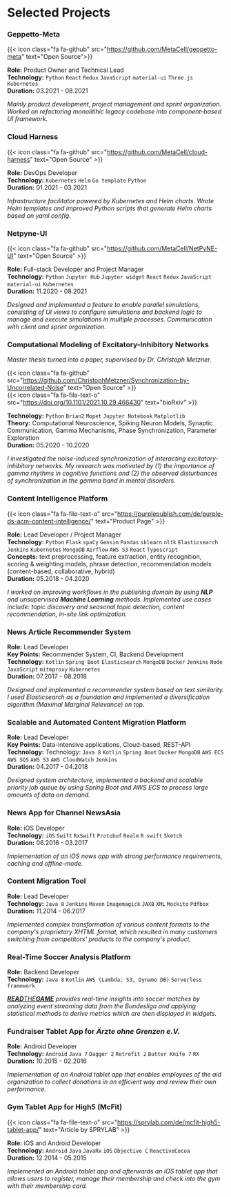 # Selected Projects


### Geppetto-Meta

{{< icon class="fa fa-github" src="https://github.com/MetaCell/geppetto-meta" text="Open Source">}}

**Role:** Product Owner and Technical Lead \
**Technology:** `Python` `React` `Redux` `JavaScript` `material-ui` `Three.js` `Kubernetes`\
**Duration:** 03.2021 - 08.2021

*Mainly product development, project management and sprint organization. Worked on refactoring monolitihic legacy codebase into component-based UI framework.*


### Cloud Harness

{{< icon class="fa fa-github" src="https://github.com/MetaCell/cloud-harness"  text="Open Source" >}}

**Role:** DevOps Developer \
**Technology:** `Kubernetes` `Helm` `Go template` `Python` \
**Duration:** 01.2021 - 03.2021

*Infrastructure facilitator powered by Kubernetes and Helm charts. Wrote Helm templates and improved Python scripts that generate Helm charts based on yaml config.*


### Netpyne-UI

{{< icon class="fa fa-github" src="https://github.com/MetaCell/NetPyNE-UI" text="Open Source" >}}

**Role:** Full-stack Developer and Project Manager \
**Technology:** `Python` `Jupyter Hub` `Jupyter widget` `React` `Redux` `JavaScript` `material-ui` `Kubernetes` \
**Duration:** 11.2020 - 08.2021

*Designed and implemented a feature to enable parallel simulations, consisting of UI views to configure simulations and backend logic to manage and execute simulations in multiple processes. Communication with client and sprint organization.*



### Computational Modeling of Excitatory-Inhibitory Networks

*Master thesis turned into a paper, supervised by Dr. Christoph Metzner.*

{{< icon class="fa fa-github" src="https://github.com/ChristophMetzner/Synchronization-by-Uncorrelated-Noise" text="Open Source" >}} \
{{< icon class="fa fa-file-text-o" src="https://doi.org/10.1101/2021.10.29.466430" text="bioRxiv" >}}

**Technology:** `Python` `Brian2` `Mopet` `Jupyter Notebook` `Matplotlib` \
**Theory:** Computational Neuroscience, Spiking Neuron Models, Synaptic Communication, Gamma Mechanisms, Phase Synchronization, Parameter Exploration \
**Duration:** 05.2020 - 10.2020

*I investigated the noise-induced synchronization of interacting excitatory-inhibitory networks. My research was motivated by (1) the importance of gamma rhythms in cognitive functions and (2) the observed disturbances of synchronization in the gamma band in mental disorders.*


### Content Intelligence Platform

{{< icon class="fa fa-file-text-o" src="https://purplepublish.com/de/purple-ds-acm-content-intelligence/" text="Product Page" >}}

**Role:** Lead Developer / Project Manager \
**Technology:** `Python` `Flask` `spaCy` `Gensim` `Pandas` `sklearn` `nltk` `Elasticsearch` `Jenkins` `Kubernetes` `MongoDB` `Airflow` `AWS S3` `React` `Typescript` \
**Concepts:** text preprocessing, feature extraction, entity recognition, scoring & weighting models, phrase detection, recommendation models (content-based, collaborative, hybrid) \
**Duration:** 05.2018 - 04.2020


*I worked on improving workflows in the publishing domain by using **NLP** and unsupervised **Machine Learning** methods. Implemented use cases include: topic discovery and seasonal topic detection, content recommendation, in-site link optimization.*


### News Article Recommender System

**Role:** Lead Developer \
**Key Points:** Recommender System, CI, Backend Development \
**Technology:** `Kotlin` `Spring Boot` `Elasticsearch` `MongoDB` `Docker` `Jenkins` `Node` `JavaScript` `mitmproxy` `Kubernetes` \
**Duration:** 07.2017 - 08.2018

*Designed and implemented a recommender system based on text similarity. I used Elasticsearch as a foundation and implemented a diversification algorithm (Maximal Marginal Relevance) on top.*

### Scalable and Automated Content Migration Platform

**Role:** Lead Developer \
**Key Points:** Data-intensive applications, Cloud-based, REST-API \
**Technology:** Technology: `Java 8` `Kotlin` `Spring Boot` `Docker` `MongoDB` `AWS ECS` `AWS SQS` `AWS S3` `AWS CloudWatch` `Jenkins` \
**Duration:** 04.2017 - 04.2018
  
*Designed system architecture, implemented a backend and scalable priority job queue by using Spring Boot and AWS ECS to process large amounts of data on demand.*


### News App for Channel NewsAsia

**Role:** iOS Developer \
**Technology:** `iOS` `Swift` `RxSwift` `Protobuf` `Realm` `R.swift` `Sketch` \
**Duration:** 06.2016 - 03.2017

*Implementation of an iOS news app with strong performance requirements, caching and offline-mode.*

### Content Migration Tool

**Role:** Lead Developer \
**Technology:** `Java 8` `Jenkins` `Maven` `Imagemagick` `JAXB` `XML` `Mockito` `Pdfbox` \
**Duration:** 11.2014 - 06.2017

*Implemented complex transformation of various content formats to the company's proprietary XHTML format, which resulted in many customers switching from competitors' products to the company's product.*

### Real-Time Soccer Analysis Platform

**Role:** Backend Developer \
**Technology:** `Java 8` `Kotlin` `AWS (Lambda, S3, Dynamo DB)` `Serverless framework`
  
*[**READ**THE**GAME**](https://www.read-the-game.com/) provides real-time insights into soccer matches by analyzing event streaming data from the Bundesliga and applying statistical methods to derive metrics which are then displayed in widgets.*

### Fundraiser Tablet App for *Ärzte ohne Grenzen e.V.*

**Role:** Android Developer \
**Technology:** `Android` `Java 7` `Dagger 2` `Retrofit 2` `Butter Knife 7` `RX` \
**Duration:** 10.2015 - 02.2016

*Implementation of an Android tablet app that enables employees of the aid organization to collect donations in an efficient way and review their own performance.*

### Gym Tablet App for High5 (McFit)

{{< icon class="fa fa-file-text-o" src="https://sprylab.com/de/mcfit-high5-tablet-app/" text="Article by SPRYLAB" >}}

**Role:** iOS and Android Developer \
**Technology:** `Android` `Java` `JavaRx` `iOS` `Objective C` `ReactiveCocoa` \
**Duration:** 12.2014 - 05.2015

*Implemented an Android tablet app and afterwards an iOS tablet app that allows users to register, manage their membership and check into the gym with their membership card.* 
